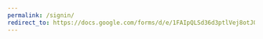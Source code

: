 ```yaml
---
permalink: /signin/
redirect_to: https://docs.google.com/forms/d/e/1FAIpQLSd36d3ptlVej8otJ0SkEoAAGWrQbNmNqMAuRJymRXdrJ6qJPQ/viewform?usp=sf_link
---
```

